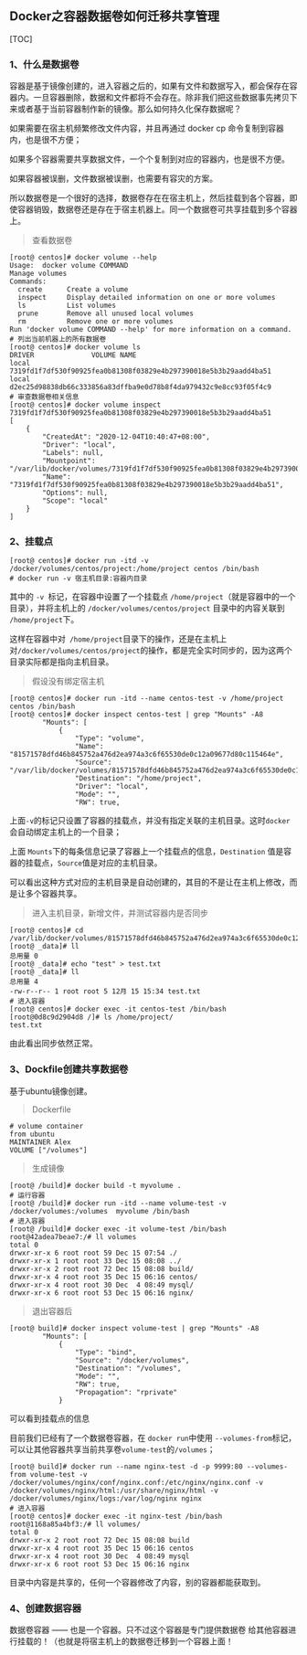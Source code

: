 ## Docker之容器数据卷如何迁移共享管理

[TOC]

### 1、什么是数据卷

容器是基于镜像创建的，进入容器之后的，如果有文件和数据写入，都会保存在容器内。一旦容器删除，数据和文件都将不会存在。除非我们把这些数据事先拷贝下来或者基于当前容器制作新的镜像。那么如何持久化保存数据呢？

如果需要在宿主机频繁修改文件内容，并且再通过 docker cp 命令复制到容器内，也是很不方便；

如果多个容器需要共享数据文件，一个个复制到对应的容器内，也是很不方便。

如果容器被误删，文件数据被误删，也需要有容灾的方案。

所以数据卷是一个很好的选择，数据卷存在在宿主机上，然后挂载到各个容器，即使容器销毁，数据卷还是存在于宿主机器上。同一个数据卷可共享挂载到多个容器上。

> 查看数据卷

~~~shell
[root@ centos]# docker volume --help
Usage:	docker volume COMMAND
Manage volumes
Commands:
  create      Create a volume
  inspect     Display detailed information on one or more volumes
  ls          List volumes
  prune       Remove all unused local volumes
  rm          Remove one or more volumes
Run 'docker volume COMMAND --help' for more information on a command.
# 列出当前机器上的所有数据卷
[root@ centos]# docker volume ls
DRIVER              VOLUME NAME
local               7319fd1f7df530f90925fea0b81308f03829e4b297390018e5b3b29aadd4ba51
local               d2ec25d98838db66c333856a83dffba9e0d78b8f4da979432c9e8cc93f05f4c9
# 审查数据卷相关信息
[root@ centos]# docker volume inspect 7319fd1f7df530f90925fea0b81308f03829e4b297390018e5b3b29aadd4ba51
[
    {
        "CreatedAt": "2020-12-04T10:40:47+08:00",
        "Driver": "local",
        "Labels": null,
        "Mountpoint": "/var/lib/docker/volumes/7319fd1f7df530f90925fea0b81308f03829e4b297390018e5b3b29aadd4ba51/_data",
        "Name": "7319fd1f7df530f90925fea0b81308f03829e4b297390018e5b3b29aadd4ba51",
        "Options": null,
        "Scope": "local"
    }
]

~~~

### 2、挂载点

~~~shell
[root@ centos]# docker run -itd -v /docker/volumes/centos/project:/home/project centos /bin/bash
# docker run -v 宿主机目录:容器内目录 
~~~

其中的 `-v `标记，在容器中设置了一个挂载点 `/home/project`（就是容器中的一个目录），并将主机上的 `/docker/volumes/centos/project` 目录中的内容关联到 ` /home/project`下。

这样在容器中对` /home/project`目录下的操作，还是在主机上对`/docker/volumes/centos/project`的操作，都是完全实时同步的，因为这两个目录实际都是指向主机目录。

> 假设没有绑定宿主机

~~~shell
[root@ centos]# docker run -itd --name centos-test -v /home/project centos /bin/bash
[root@ centos]# docker inspect centos-test | grep "Mounts" -A8
        "Mounts": [
            {
                "Type": "volume",
                "Name": "81571578dfd46b845752a476d2ea974a3c6f65530de0c12a09677d80c115464e",
                "Source": "/var/lib/docker/volumes/81571578dfd46b845752a476d2ea974a3c6f65530de0c12a09677d80c115464e/_data",
                "Destination": "/home/project",
                "Driver": "local",
                "Mode": "",
                "RW": true,
~~~

上面`-v`的标记只设置了容器的挂载点，并没有指定关联的主机目录。这时`docker`会自动绑定主机上的一个目录；

上面 `Mounts`下的每条信息记录了容器上一个挂载点的信息，`Destination` 值是容器的挂载点，`Source`值是对应的主机目录。

可以看出这种方式对应的主机目录是自动创建的，其目的不是让在主机上修改，而是让多个容器共享。

> 进入主机目录，新增文件，并测试容器内是否同步

~~~shell
[root@ centos]# cd /var/lib/docker/volumes/81571578dfd46b845752a476d2ea974a3c6f65530de0c12a09677d80c115464e/_data
[root@ _data]# ll
总用量 0
[root@ _data]# echo "test" > test.txt
[root@ _data]# ll
总用量 4
-rw-r--r-- 1 root root 5 12月 15 15:34 test.txt
# 进入容器
[root@ centos]# docker exec -it centos-test /bin/bash
[root@0d8c9d2904d8 /]# ls /home/project/
test.txt
~~~

由此看出同步依然正常。

### 3、Dockfile创建共享数据卷

基于ubuntu镜像创建。

> Dockerfile

~~~shell
# volume container
from ubuntu
MAINTAINER Alex
VOLUME ["/volumes"]
~~~

> 生成镜像

~~~shell
[root@ /build]# docker build -t myvolume .
# 运行容器
[root@ /build]# docker run -itd --name volume-test -v /docker/volumes:/volumes  myvolume /bin/bash
# 进入容器
[root@ /build]# docker exec -it volume-test /bin/bash
root@42adea7beae7:/# ll volumes
total 0
drwxr-xr-x 6 root root 59 Dec 15 07:54 ./
drwxr-xr-x 1 root root 33 Dec 15 08:08 ../
drwxr-xr-x 2 root root 72 Dec 15 08:08 build/
drwxr-xr-x 4 root root 35 Dec 15 06:16 centos/
drwxr-xr-x 4 root root 30 Dec  4 08:49 mysql/
drwxr-xr-x 6 root root 53 Dec 15 06:16 nginx/
~~~

> 退出容器后

~~~shell
[root@ build]# docker inspect volume-test | grep "Mounts" -A8
        "Mounts": [
            {
                "Type": "bind",
                "Source": "/docker/volumes",
                "Destination": "/volumes",
                "Mode": "",
                "RW": true,
                "Propagation": "rprivate"
            }

~~~

可以看到挂载点的信息

目前我们已经有了一个数据卷容器，在 `docker run`中使用 `--volumes-from`标记，可以让其他容器共享当前共享卷`volume-test`的`/volumes`；

~~~shell
[root@ build]# docker run --name nginx-test -d -p 9999:80 --volumes-from volume-test -v /docker/volumes/nginx/conf/nginx.conf:/etc/nginx/nginx.conf -v /docker/volumes/nginx/html:/usr/share/nginx/html -v /docker/volumes/nginx/logs:/var/log/nginx nginx
# 进入容器
[root@ centos]# docker exec -it nginx-test /bin/bash
root@1168a85a4bf3:/# ll volumes/
total 0
drwxr-xr-x 2 root root 72 Dec 15 08:08 build
drwxr-xr-x 4 root root 35 Dec 15 06:16 centos
drwxr-xr-x 4 root root 30 Dec  4 08:49 mysql
drwxr-xr-x 6 root root 53 Dec 15 06:16 nginx
~~~

目录中内容是共享的，任何一个容器修改了内容，别的容器都能获取到。

### 4、创建数据容器

 数据卷容器 —— 也是一个容器。只不过这个容器是专门提供数据卷 给其他容器进行挂载的！（也就是将宿主机上的数据卷迁移到一个容器上面！